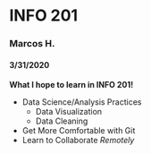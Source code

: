 # INFO 201

### Marcos H.
#### 3/31/2020
**What I hope to learn in INFO 201!**
- Data Science/Analysis Practices
   - Data Visualization
   - Data Cleaning
- Get More Comfortable with Git
- Learn to Collaborate *Remotely*
